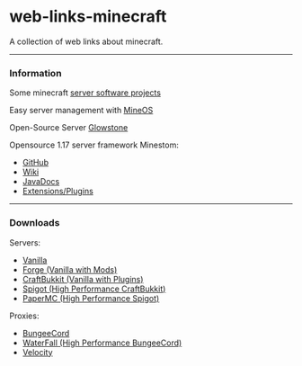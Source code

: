 # web-links-minecraft
A collection of web links about minecraft.
***
### Information
Some minecraft [server software projects](https://www.spigotmc.org/wiki/what-is-spigot-craftbukkit-bukkit-vanilla-forg/)

Easy server management with [MineOS](https://minecraft.codeemo.com/)

Open-Source Server [Glowstone](https://www.glowstone.net/)

Opensource 1.17 server framework Minestom:
- [GitHub](https://github.com/Minestom/Minestom)
- [Wiki](https://wiki.minestom.com/)
- [JavaDocs](https://minestom.github.io/Minestom/index.html)
- [Extensions/Plugins](https://package.krystilize.com/extensions)

***
### Downloads

Servers:
* [Vanilla](https://getbukkit.org/download/vanilla)
* [Forge (Vanilla with Mods)](https://files.minecraftforge.net/)
* [CraftBukkit (Vanilla with Plugins)](https://getbukkit.org/download/craftbukkit)
* [Spigot (High Performance CraftBukkit)](https://getbukkit.org/download/spigot)
* [PaperMC (High Performance Spigot)](https://papermc.io/downloads)

Proxies:
* [BungeeCord](https://ci.md-5.net/job/BungeeCord/)
* [WaterFall (High Performance BungeeCord)](https://papermc.io/downloads#Waterfall)
* [Velocity](https://velocitypowered.com/downloads)
